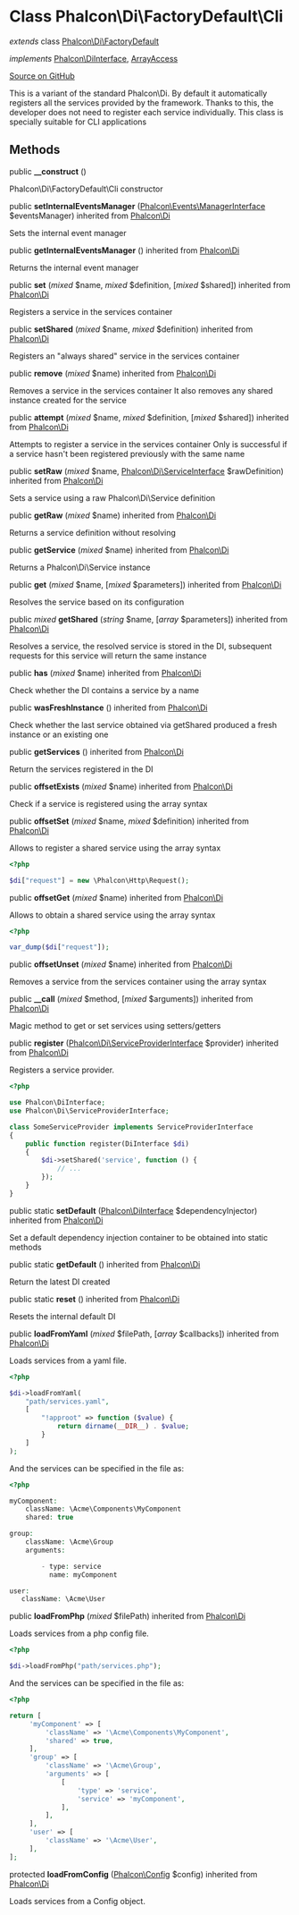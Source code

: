 # Class **Phalcon\\Di\\FactoryDefault\\Cli**

*extends* class [Phalcon\Di\FactoryDefault](/en/3.2/api/Phalcon_Di_FactoryDefault)

*implements* [Phalcon\DiInterface](/en/3.2/api/Phalcon_DiInterface), [ArrayAccess](http://php.net/manual/en/class.arrayaccess.php)

<a href="https://github.com/phalcon/cphalcon/blob/master/phalcon/di/factorydefault/cli.zep" class="btn btn-default btn-sm">Source on GitHub</a>

This is a variant of the standard Phalcon\\Di. By default it automatically registers all the services provided by the framework. Thanks to this, the developer does not need to register each service individually. This class is specially suitable for CLI applications

## Methods

public **__construct** ()

Phalcon\\Di\\FactoryDefault\\Cli constructor

public **setInternalEventsManager** ([Phalcon\Events\ManagerInterface](/en/3.2/api/Phalcon_Events_ManagerInterface) $eventsManager) inherited from [Phalcon\Di](/en/3.2/api/Phalcon_Di)

Sets the internal event manager

public **getInternalEventsManager** () inherited from [Phalcon\Di](/en/3.2/api/Phalcon_Di)

Returns the internal event manager

public **set** (*mixed* $name, *mixed* $definition, [*mixed* $shared]) inherited from [Phalcon\Di](/en/3.2/api/Phalcon_Di)

Registers a service in the services container

public **setShared** (*mixed* $name, *mixed* $definition) inherited from [Phalcon\Di](/en/3.2/api/Phalcon_Di)

Registers an "always shared" service in the services container

public **remove** (*mixed* $name) inherited from [Phalcon\Di](/en/3.2/api/Phalcon_Di)

Removes a service in the services container It also removes any shared instance created for the service

public **attempt** (*mixed* $name, *mixed* $definition, [*mixed* $shared]) inherited from [Phalcon\Di](/en/3.2/api/Phalcon_Di)

Attempts to register a service in the services container Only is successful if a service hasn't been registered previously with the same name

public **setRaw** (*mixed* $name, [Phalcon\Di\ServiceInterface](/en/3.2/api/Phalcon_Di_ServiceInterface) $rawDefinition) inherited from [Phalcon\Di](/en/3.2/api/Phalcon_Di)

Sets a service using a raw Phalcon\\Di\\Service definition

public **getRaw** (*mixed* $name) inherited from [Phalcon\Di](/en/3.2/api/Phalcon_Di)

Returns a service definition without resolving

public **getService** (*mixed* $name) inherited from [Phalcon\Di](/en/3.2/api/Phalcon_Di)

Returns a Phalcon\\Di\\Service instance

public **get** (*mixed* $name, [*mixed* $parameters]) inherited from [Phalcon\Di](/en/3.2/api/Phalcon_Di)

Resolves the service based on its configuration

public *mixed* **getShared** (*string* $name, [*array* $parameters]) inherited from [Phalcon\Di](/en/3.2/api/Phalcon_Di)

Resolves a service, the resolved service is stored in the DI, subsequent requests for this service will return the same instance

public **has** (*mixed* $name) inherited from [Phalcon\Di](/en/3.2/api/Phalcon_Di)

Check whether the DI contains a service by a name

public **wasFreshInstance** () inherited from [Phalcon\Di](/en/3.2/api/Phalcon_Di)

Check whether the last service obtained via getShared produced a fresh instance or an existing one

public **getServices** () inherited from [Phalcon\Di](/en/3.2/api/Phalcon_Di)

Return the services registered in the DI

public **offsetExists** (*mixed* $name) inherited from [Phalcon\Di](/en/3.2/api/Phalcon_Di)

Check if a service is registered using the array syntax

public **offsetSet** (*mixed* $name, *mixed* $definition) inherited from [Phalcon\Di](/en/3.2/api/Phalcon_Di)

Allows to register a shared service using the array syntax

```php
<?php

$di["request"] = new \Phalcon\Http\Request();

```

public **offsetGet** (*mixed* $name) inherited from [Phalcon\Di](/en/3.2/api/Phalcon_Di)

Allows to obtain a shared service using the array syntax

```php
<?php

var_dump($di["request"]);

```

public **offsetUnset** (*mixed* $name) inherited from [Phalcon\Di](/en/3.2/api/Phalcon_Di)

Removes a service from the services container using the array syntax

public **__call** (*mixed* $method, [*mixed* $arguments]) inherited from [Phalcon\Di](/en/3.2/api/Phalcon_Di)

Magic method to get or set services using setters/getters

public **register** ([Phalcon\Di\ServiceProviderInterface](/en/3.2/api/Phalcon_Di_ServiceProviderInterface) $provider) inherited from [Phalcon\Di](/en/3.2/api/Phalcon_Di)

Registers a service provider.

```php
<?php

use Phalcon\DiInterface;
use Phalcon\Di\ServiceProviderInterface;

class SomeServiceProvider implements ServiceProviderInterface
{
    public function register(DiInterface $di)
    {
        $di->setShared('service', function () {
            // ...
        });
    }
}

```

public static **setDefault** ([Phalcon\DiInterface](/en/3.2/api/Phalcon_DiInterface) $dependencyInjector) inherited from [Phalcon\Di](/en/3.2/api/Phalcon_Di)

Set a default dependency injection container to be obtained into static methods

public static **getDefault** () inherited from [Phalcon\Di](/en/3.2/api/Phalcon_Di)

Return the latest DI created

public static **reset** () inherited from [Phalcon\Di](/en/3.2/api/Phalcon_Di)

Resets the internal default DI

public **loadFromYaml** (*mixed* $filePath, [*array* $callbacks]) inherited from [Phalcon\Di](/en/3.2/api/Phalcon_Di)

Loads services from a yaml file.

```php
<?php

$di->loadFromYaml(
    "path/services.yaml",
    [
        "!approot" => function ($value) {
            return dirname(__DIR__) . $value;
        }
    ]
);

```

And the services can be specified in the file as:

```php
<?php

myComponent:
    className: \Acme\Components\MyComponent
    shared: true

group:
    className: \Acme\Group
    arguments:

        - type: service
          name: myComponent

user:
   className: \Acme\User

```

public **loadFromPhp** (*mixed* $filePath) inherited from [Phalcon\Di](/en/3.2/api/Phalcon_Di)

Loads services from a php config file.

```php
<?php

$di->loadFromPhp("path/services.php");

```

And the services can be specified in the file as:

```php
<?php

return [
     'myComponent' => [
         'className' => '\Acme\Components\MyComponent',
         'shared' => true,
     ],
     'group' => [
         'className' => '\Acme\Group',
         'arguments' => [
             [
                 'type' => 'service',
                 'service' => 'myComponent',
             ],
         ],
     ],
     'user' => [
         'className' => '\Acme\User',
     ],
];

```

protected **loadFromConfig** ([Phalcon\Config](/en/3.2/api/Phalcon_Config) $config) inherited from [Phalcon\Di](/en/3.2/api/Phalcon_Di)

Loads services from a Config object.